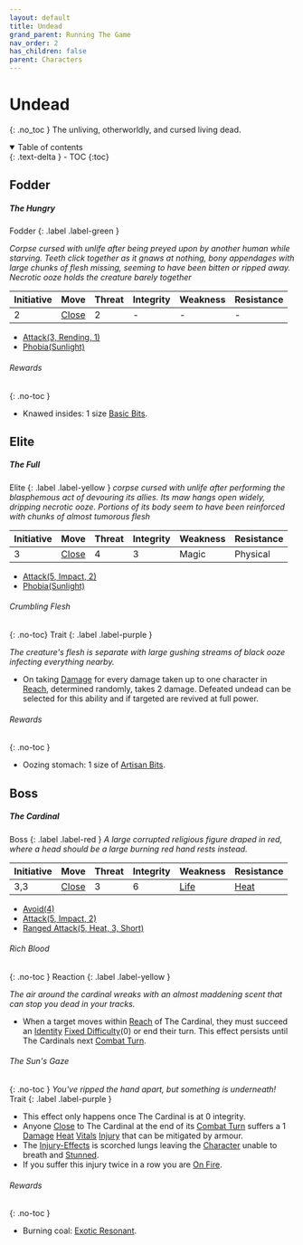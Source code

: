 ```yaml
---
layout: default
title: Undead
grand_parent: Running The Game
nav_order: 2
has_children: false
parent: Characters
---
```

# Undead
{: .no_toc }
The unliving, otherworldly, and cursed living dead.

<details open markdown="block">
  <summary>
    Table of contents
  </summary>
  {: .text-delta }
- TOC
{:toc}
</details>

## Fodder
##### The Hungry
Fodder
{: .label .label-green }

*Corpse cursed with unlife after being preyed upon by another human while starving. Teeth click together as it gnaws at nothing, bony appendages with large chunks of flesh missing, seeming to have been bitten or ripped away. Necrotic ooze holds the creature barely together*

| Initiative | Move                          | Threat | Integrity | Weakness | Resistance |
| ---------- | ----------------------------- | ------ | --------- | -------- | ---------- |
| 2          | [Close](../../Movement#Close) | 2      | -         | -        | -          |

* [Attack(3, Rending, 1)](../Character-Actions#Attack(X,%20TYPE,%20DAMAGE))
* [Phobia(Sunlight)](../Character-Actions#Phobia(FEAR))

###### Rewards
{: .no-toc }
* Knawed insides: 1 size [Basic Bits](../Bits#Basic%20Bits).

## Elite
##### The Full
Elite
{: .label .label-yellow }
*corpse cursed with unlife after performing the blasphemous act of devouring its allies. Its maw hangs open widely, dripping necrotic ooze. Portions of its body seem to have been reinforced with chunks of almost tumorous flesh*

| Initiative | Move                          | Threat | Integrity | Weakness | Resistance |
| ---------- | ----------------------------- | ------ | --------- | -------- | ---------- |
| 3          | [Close](../../Movement#Close) | 4      | 3         | Magic    | Physical   |
* [Attack(5, Impact, 2)](../Character-Actions#Attack(X,%20TYPE,%20DAMAGE))
* [Phobia(Sunlight)](../Character-Actions#Phobia(FEAR))

###### Crumbling Flesh
{: .no-toc}
Trait
{: .label .label-purple }

*The creature's flesh is separate with large gushing streams of black ooze infecting everything nearby.*
* On taking [Damage](../Terminology#Damage) for every damage taken up to one character in [Reach](../Movement#Reach), determined randomly, takes 2 damage. Defeated undead can be selected for this ability and if targeted are revived at full power.

###### Rewards
{: .no-toc }
* Oozing stomach: 1 size of [Artisan Bits](../Bits#Artisan%20Bits).

## Boss
##### The Cardinal
Boss
{: .label .label-red }
*A large corrupted religious figure draped in red, where a head should be a large burning red hand rests instead.*

| Initiative | Move                          | Threat | Integrity | Weakness                  | Resistance                |
| ---------- | ----------------------------- | ------ | --------- | ------------------------- | ------------------------- |
| 3,3        | [Close](../../Movement#Close) | 3      | 6         | [Life](../../Injury#Life) | [Heat](../../Injury#Heat) |

* [Avoid(4)](../Character-Actions#Avoid(X))
* [Attack(5, Impact, 2)](../Character-Actions#Attack(X,%20TYPE,%20DAMAGE))
* [Ranged Attack(5, Heat, 3, Short)](../Character-Actions#Ranged%20Attack(X,%20TYPE,%20DAMAGE,%20RANGE))

###### Rich Blood
{: .no-toc }
Reaction
{: .label .label-yellow }

*The air around the cardinal wreaks with an almost maddening scent that can stop you dead in your tracks.*
* When a target moves within [Reach](../../Movement#Reach) of The Cardinal, they must succeed an [Identity](../../Spirit#Identity) [Fixed Difficulty](../../Skills#Fixed%20Difficulty)(0) or end their turn. This effect persists until The Cardinals next [Combat Turn](../Terminology#Combat%20Turn).

###### The Sun's Gaze
{: .no-toc }
*You've ripped the hand apart, but something is underneath!*
Trait
{: .label .label-purple }
* This effect only happens once The Cardinal is at 0 integrity.
* Anyone [Close](../../Movement#Close) to The Cardinal at the end of its [Combat Turn](../../Terminology#Combat%20Turn) suffers a 1 [Damage](../../Terminology#Damage) [Heat](../../Injury#Heat) [Vitals](../../Injury#Vitals) [Injury](../../Injury) that can be mitigated by armour.
* The [Injury-Effects](../../Injury-Effects) is scorched lungs leaving the [Character](../../Terminology#Character) unable to breath and [Stunned](../../Effects#Stunned).
* If you suffer this injury twice in a row you are [On Fire](../../Effects#On%20Fire).

###### Rewards
{: .no-toc }
* Burning coal: [Exotic Resonant](../Resonant#Exotic%20Resonant).

